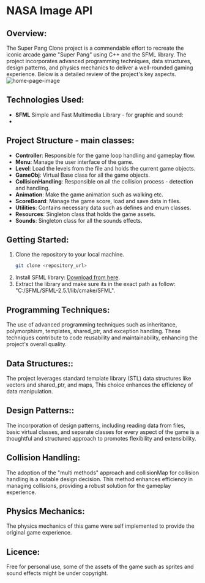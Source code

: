 # NASA Image API

## Overview:
The Super Pang Clone project is a commendable effort to recreate the iconic arcade game "Super Pang" using C++ and the SFML library. The project incorporates advanced programming techniques, data structures, design patterns, and physics mechanics to deliver a well-rounded gaming experience. Below is a detailed review of the project's key aspects.
<img src="images/image3.jpg" alt="home-page-image">

## Technologies Used:
- **SFML** Simple and Fast Multimedia Library - for graphic and sound:
- 
## Project Structure - main classes:
- **Controller**: Responsible for the game loop handling and gameplay flow.
- **Menu**: Manage the user interface of the game.  
- **Level**: Load the levels from the file and holds the current game objects.
- **GameObj**: Virtual Base class for all the game objects.
- **CollisionHandling**: Responsible on all the collision process - detection and handling.
- **Animation**: Make the game animation such as walking etc.
- **ScoreBoard**: Manage the game score, load and save data in files.
- **Utilities**: Contains necessary data such as defines and enum classes.
- **Resources**: Singleton class that holds the game assets.
- **Sounds**: Singleton class for all the sounds effects. 

## Getting Started:
1. Clone the repository to your local machine.
   ```bash
   git clone <repository_url>
2. Install SFML library: <a href="https://www.sfml-dev.org/download.php">Download from here</a>.
3. Extract the library and make sure its in the exact path as follow: "C:/SFML/SFML-2.5.1/lib/cmake/SFML".

## Programming Techniques:
The use of advanced programming techniques such as inheritance, polymorphism, templates, shared_ptr, and exception handling. These techniques contribute to code reusability and maintainability, enhancing the project's overall quality. 

## Data Structures::
The project leverages standard template library (STL) data structures like vectors and shared_ptr, and maps, This choice enhances the efficiency of data manipulation. 

## Design Patterns::
The incorporation of design patterns, including reading data from files, basic virtual classes, and separate classes for every aspect of the game is a thoughtful and structured approach to promotes flexibility and extensibility.

## Collision Handling:
The adoption of the "multi methods" approach and collisionMap for collision handling is a notable design decision. This method enhances efficiency in managing collisions, providing a robust solution for the gameplay experience.

## Physics Mechanics:
The physics mechanics of this game were self implemented to provide the original game experience. 

## Licence:
Free for personal use, some of the assets of the game such as sprites and sound effects might be under copyright.
